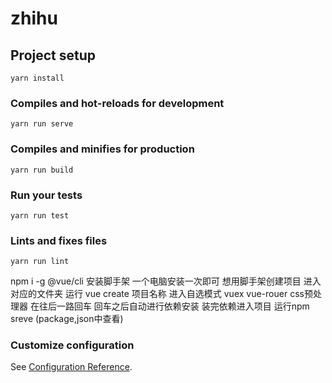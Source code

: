 # zhihu

## Project setup
```
yarn install
```

### Compiles and hot-reloads for development
```
yarn run serve
```

### Compiles and minifies for production
```
yarn run build
```

### Run your tests
```
yarn run test
```

### Lints and fixes files
```
yarn run lint
```

npm i -g @vue/cli 安装脚手架 一个电脑安装一次即可
想用脚手架创建项目  进入对应的文件夹 运行 vue create 项目名称
                                进入自选模式 vuex vue-rouer css预处理器 
                                在往后一路回车 回车之后自动进行依赖安装
                                装完依赖进入项目 运行npm sreve (package,json中查看)
### Customize configuration
See [Configuration Reference](https://cli.vuejs.org/config/).

